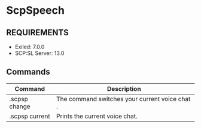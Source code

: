 # ScpSpeech

## REQUIREMENTS
* Exiled: 7.0.0
* SCP:SL Server: 13.0

## Commands
| Command                         | Description                                                      |
|---------------------------------|------------------------------------------------------------------|
| .scpsp change                   | The command switches your current voice chat                  \. |
| .scpsp current                  | Prints the current voice chat\.                                  |
